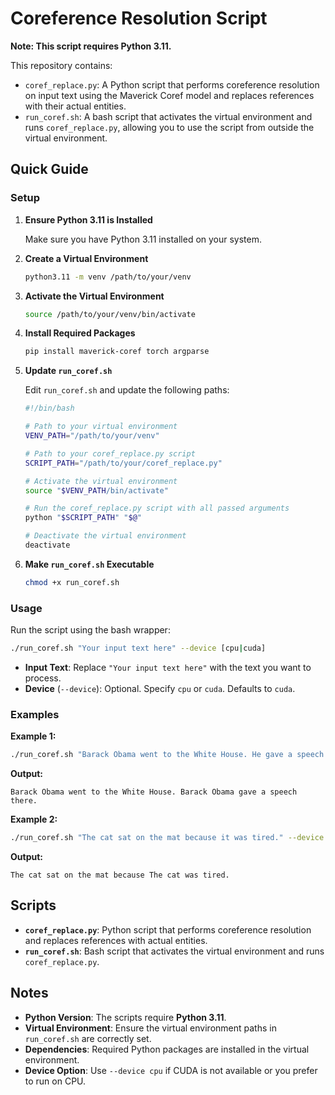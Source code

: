 # Coreference Resolution Script

**Note: This script requires Python **3.11**.**

This repository contains:

- `coref_replace.py`: A Python script that performs coreference resolution on input text using the Maverick Coref model and replaces references with their actual entities.
- `run_coref.sh`: A bash script that activates the virtual environment and runs `coref_replace.py`, allowing you to use the script from outside the virtual environment.

## Quick Guide

### Setup

1. **Ensure Python 3.11 is Installed**

   Make sure you have Python 3.11 installed on your system.

2. **Create a Virtual Environment**

   ```bash
   python3.11 -m venv /path/to/your/venv
   ```

3. **Activate the Virtual Environment**

   ```bash
   source /path/to/your/venv/bin/activate
   ```

4. **Install Required Packages**

   ```bash
   pip install maverick-coref torch argparse
   ```

5. **Update `run_coref.sh`**

   Edit `run_coref.sh` and update the following paths:

   ```bash
   #!/bin/bash

   # Path to your virtual environment
   VENV_PATH="/path/to/your/venv"

   # Path to your coref_replace.py script
   SCRIPT_PATH="/path/to/your/coref_replace.py"

   # Activate the virtual environment
   source "$VENV_PATH/bin/activate"

   # Run the coref_replace.py script with all passed arguments
   python "$SCRIPT_PATH" "$@"

   # Deactivate the virtual environment
   deactivate
   ```

6. **Make `run_coref.sh` Executable**

   ```bash
   chmod +x run_coref.sh
   ```

### Usage

Run the script using the bash wrapper:

```bash
./run_coref.sh "Your input text here" --device [cpu|cuda]
```

- **Input Text**: Replace `"Your input text here"` with the text you want to process.
- **Device** (`--device`): Optional. Specify `cpu` or `cuda`. Defaults to `cuda`.

### Examples

**Example 1:**

```bash
./run_coref.sh "Barack Obama went to the White House. He gave a speech there."
```

**Output:**

```
Barack Obama went to the White House. Barack Obama gave a speech there.
```

**Example 2:**

```bash
./run_coref.sh "The cat sat on the mat because it was tired." --device cpu
```

**Output:**

```
The cat sat on the mat because The cat was tired.
```

## Scripts

- **`coref_replace.py`**: Python script that performs coreference resolution and replaces references with actual entities.
- **`run_coref.sh`**: Bash script that activates the virtual environment and runs `coref_replace.py`.

## Notes

- **Python Version**: The scripts require **Python 3.11**.
- **Virtual Environment**: Ensure the virtual environment paths in `run_coref.sh` are correctly set.
- **Dependencies**: Required Python packages are installed in the virtual environment.
- **Device Option**: Use `--device cpu` if CUDA is not available or you prefer to run on CPU.
